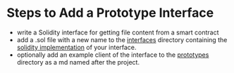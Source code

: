 
# Steps to Add a Prototype Interface

- write a Solidity interface for getting file content from a smart contract
- add a .sol file with a new name to the [interfaces](./interfaces) directory containing the [solidity implementation](https://docs.soliditylang.org/en/v0.8.14/contracts.html#interfaces) of your interface.
- optionally add an example client of the interface to the [prototypes](./prototypes) directory as a md named after the project.
